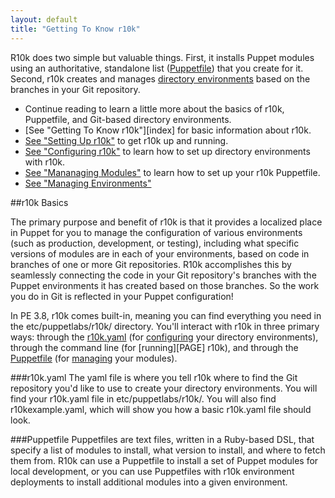 ```yaml
---
layout: default
title: "Getting To Know r10k"
---
```


[direnv]: /puppet/4.0/reference/environments.html
[setup]: ./setup_r10k.html
[configuring]: ./configuring_r10k.html
[modules]: ./manage_modules.html
[environments]: ./manage_env.html

R10k does two simple but valuable things. First, it installs Puppet modules using an  authoritative, standalone list ([Puppetfile](#puppetfile)) that you create for it. Second, r10k creates and manages [directory environments][direnv] based on the branches in your Git repository.

* Continue reading to learn a little more about the basics of r10k, Puppetfile, and Git-based directory environments.
* [See "Getting To Know r10k"][index] for basic information about r10k.
* [See "Setting Up r10k"][setup] to get r10k up and running.
* [See "Configuring r10k"][configuring] to learn how to set up directory environments with r10k.
* [See "Mananaging Modules"][modules] to learn how to set up your r10k Puppetfile.
* [See "Managing Environments"][environments]

##r10k Basics

The primary purpose and benefit of r10k is that it provides a localized place in Puppet for you to manage the configuration of various environments (such as production, development, or testing), including what specific versions of modules are in each of your environments, based on code in branches of one or more Git repositories. R10k accomplishes this by seamlessly connecting the code in your Git repository's branches with the Puppet environments it has created based on those branches. So the work you do in Git is reflected in your Puppet configuration!

In PE 3.8, r10k comes built-in, meaning you can find everything you need in the etc/puppetlabs/r10k/ directory. You'll interact with r10k in three primary ways: through the [r10k.yaml](#r10kyaml) (for [configuring][configuring] your directory environments), through the command line (for [running][PAGE] r10k), and through the [Puppetfile](#) (for [managing][modules] your modules).

###r10k.yaml
The yaml file is where you tell r10k where to find the Git repository you'd like to use to create your directory environments. You will find your r10k.yaml file in etc/puppetlabs/r10k/. You will also find r10kexample.yaml, which will show you how a basic r10k.yaml file should look.

###Puppetfile
Puppetfiles are text files, written in a Ruby-based DSL, that specify a list of modules to install, what version to install, and where to fetch them from. R10k can use a Puppetfile to install a set of Puppet modules for local development, or you can use Puppetfiles with r10k environment deployments to install additional modules into a given environment.